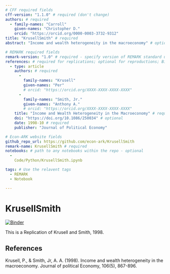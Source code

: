 ```yaml
---
# CFF required fields
cff-version: "1.1.0" # required (don't change)
authors: # required
  - family-names: "Carroll"
    given-names: "Christopher D."
    orcid: "https://orcid.org/0000-0003-3732-9312"
title: "KrusellSmith" # required
abstract: "Income and wealth heterogeneity in the macroeconomy" # optional

# REMARK required fields
remark-version: "1.0" # required - specify version of REMARK standard used
references: # required for replications; optional for reproductions; BibTex data from original paper
  - type: article
    authors: # required
      -
        family-names: "Krusell"
        given-names: "Per"
        # orcid: "https://orcid.org/XXXX-XXXX-XXXX-XXXX"
      -
        family-names: "Smith, Jr."
        given-names: "Anthony A."
        # orcid: "https://orcid.org/XXXX-XXXX-XXXX-XXXX"
    title: "Income and Wealth Heterogeneity in the Macroeconomy" # required
    doi: "https://doi.org/10.1086/250034" # optional
    date: 1998-10 # required
    publisher: "Journal of Political Economy"

# Econ-ARK website fields
github_repo_url: https://github.com/econ-ark/KrusellSmith
remark-name: KrusellSmith # required 
notebooks: # path to any notebooks within the repo - optional
  - 
    Code/Python/KrusellSmith.ipynb

tags: # Use the relavent tags
  - REMARK
  - Notebook

---
```




# KrusellSmith

[![Binder](https://mybinder.org/badge_logo.svg)](https://mybinder.org/v2/gh/econ-ark/KrusellSmith/HEAD)

This is a Replication of Krusell and Smith, 1998.


## References

Krusell, P., & Smith, Jr, A. A. (1998). Income and wealth heterogeneity in the macroeconomy. Journal of political Economy, 106(5), 867-896.
